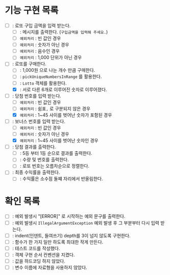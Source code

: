 # 기능 구현 목록
- [ ] : 로또 구입 금액을 입력 받는다.
  - [ ] : 메시지를 출력한다. (`구입금액을 입력해 주세요.`)
  - [ ] `예외처리` : 빈 값인 경우
  - [ ] `예외처리` : 숫자가 아닌 경우
  - [ ] `예외처리` : 음수인 경우
  - [ ] `예외처리` : 1,000 단위가 아닌 경우
- [ ] : 로또를 구매한다.
  - [ ] : 1,000원 으로 나눈 개수 만큼 구매한다.
  - [ ] : `pickUniqueNumbersInRange` 를 활용한다.
  - [ ] : `Lotto` 객체를 활용한다.
  - [X] : 서로 다른 6개로 이루어진 숫자로 이루어졌다.
- [ ] : 당첨 번호를 입력 받는다.
  - [ ] `예외처리` : 빈 값인 경우
  - [ ] `예외처리` : 쉼표`,` 로 구분되지 않은 경우
  - [X] `예외처리` : 1~45 사이를 벗어난 숫자가 포함된 경우
- [ ] : 보너스 번호를 입력 받는다.
  - [ ] `예외처리` : 빈 값인 경우
  - [ ] `예외처리` : 숫자가 아닌 경우
  - [X] `예외처리` : 1~45 사이를 벗어난 숫자인 경우
- [ ] : 당첨 결과를 출력한다.
  - [ ] : 5등 부터 1등 순으로 결과를 출력한다.
  - [ ] : 수량 및 번호를 출력한다.
  - [ ] : 로또 번호는 오름차순으로 정렬한다.
- [ ] : 최종 수익률을 출력한다.
  - [ ] : 수익률은 소수점 둘쨰 자리에서 반올림한다.

# 확인 목록
- [ ] : 예외 발생시 "[ERROR]" 로 시작하는 예외 문구를 출력한다.
- [ ] : 예외 발생시 `IllegalArgumentException` 예외 발생 후 그 부분부터 다시 입력 받는다.
- [ ] : indent(인덴트, 들여쓰기) depth를 3이 넘지 않도록 구현한다.
- [ ] : 함수가 한 가지 일만 하도록 최대한 작게 만든다.
- [ ] : 테스트 코드를 작성했다.
- [ ] : 객체 구현 순서 컨벤션을 지켰다.
- [ ] : 값을 하드코딩 하지 않았다.
- [ ] : 변수 이름에 자료형을 사용하지 않았다.

